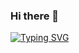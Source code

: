 ### Hi there 👋

<!--
**JohanPhamK64/JohanPhamK64** is a ✨ _special_ ✨ repository because its `README.md` (this file) appears on your GitHub profile.

Here are some ideas to get you started:

- 🔭 I’m currently working on ...
- 🌱 I’m currently learning ...
- 👯 I’m looking to collaborate on ...
- 🤔 I’m looking for help with ...
- 💬 Ask me about ...
- 📫 How to reach me: ...
- 😄 Pronouns: ...
- ⚡ Fun fact: ...
-->
[![Typing SVG](https://readme-typing-svg.demolab.com?font=UTM+Helvetin&duration=3000&pause=500&multiline=true&random=false&width=435&lines=%F0%9F%91%8BHello%2C+I'm+Johan+Pham+!+%C4%90%E1%BB%87+anh+Khi%C3%AAm+!;%C6%AFelcome+to+my+Github+!;Have+a+nice+day+!+%F0%9F%98%8E)](https://git.io/typing-svg)
